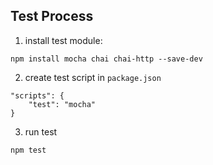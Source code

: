 ## Test Process

1. install test module:
```
npm install mocha chai chai-http --save-dev
```

2. create test script in `package.json`
```
"scripts": {
    "test": "mocha"
}
```

3. run test
```
npm test
```